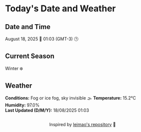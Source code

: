  # Today's Date and Weather
    
## Date and Time
August 18, 2025 📅
01:03 (GMT-3) 🕒

## Current Season
Winter ❄️
## Weather 
**Conditions:** Fog or ice fog, sky invisible 🌫️
**Temperature:** 15.2°C  
**Humidity:** 97.0%  
**Last Updated (D/M/Y):** 18/08/2025 01:03
##
<div align="center">Inspired by <a href="https://github.com/leimao/What-Is-The-Date-Today">leimao's repository</a> 🌱</div>
